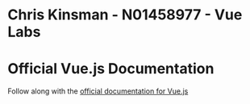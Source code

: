 # Chris Kinsman - N01458977 - Vue Labs

# Official Vue.js Documentation
Follow along with the [official documentation for Vue.js](https://vuejs.org/v2/guide/)
